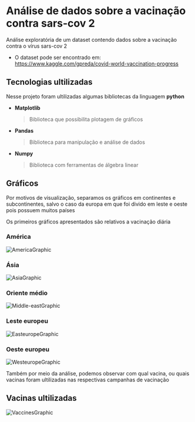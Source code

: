 # Análise de dados sobre a vacinação contra sars-cov 2

Análise exploratória de um dataset contendo dados sobre a vacinação contra o vírus sars-cov 2

- O dataset pode ser encontrado em:
https://www.kaggle.com/gpreda/covid-world-vaccination-progress

## Tecnologias ultilizadas

Nesse projeto foram ultilizadas algumas bibliotecas da linguagem **python**

- **Matplotlib**
	> Biblioteca que possibilita plotagem de gráficos

- **Pandas**
	> Biblioteca para manipulação e análise de dados

- **Numpy**
	> Biblioteca com ferramentas de álgebra linear



## Gráficos
Por motivos de visualização, separamos os gráficos em continentes e subcontinentes, salvo o caso da europa em que foi divido em leste e oeste pois possuem muitos países

Os primeiros gráficos apresentados são relativos a vacinação diária

### América

![AmericaGraphic](https://github.com/IcaroM-CdC/CovidVaccinationPlot/blob/main/Gr%C3%A1ficos/GraficoAmerica.png?raw=true)


### Ásia

![AsiaGraphic](https://github.com/IcaroM-CdC/CovidVaccinationPlot/blob/main/Gr%C3%A1ficos/GraficoAsia.png?raw=true)


### Oriente médio

![Middle-eastGraphic](https://github.com/IcaroM-CdC/CovidVaccinationPlot/blob/main/Gr%C3%A1ficos/GraficoOrienteMedio.png?raw=true)


### Leste europeu

![EasteuropeGraphic](https://github.com/IcaroM-CdC/CovidVaccinationPlot/blob/main/Gr%C3%A1ficos/GraficoLesteEuropeu.png?raw=true)


### Oeste europeu

![WesteuropeGraphic](https://github.com/IcaroM-CdC/CovidVaccinationPlot/blob/main/Gr%C3%A1ficos/GraficoOesteEuropeu.png?raw=true)


Também por meio da análise, podemos observar com qual vacina, ou quais vacinas foram ultilizadas nas respectivas campanhas de vacinação

## Vacinas ultilizadas

![VaccinesGraphic](https://github.com/IcaroM-CdC/CovidVaccinationPlot/blob/main/Gr%C3%A1ficos/GraficoVacinas.png?raw=true)


